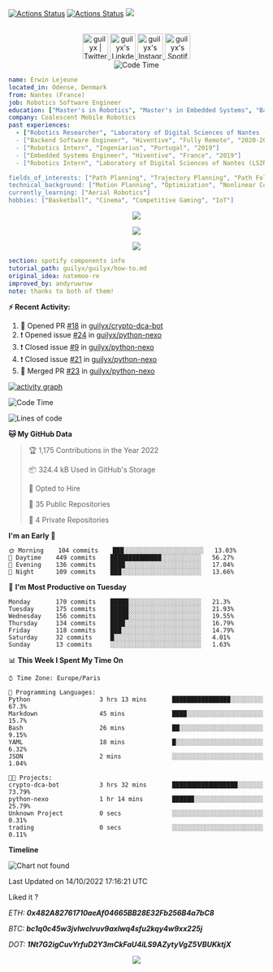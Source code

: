 [![Actions Status](https://github.com/guilyx/guilyx/workflows/wakatime-stats/badge.svg)](https://github.com/guilyx/guilyx/actions)
[![Actions Status](https://github.com/guilyx/guilyx/workflows/update-gh-activity/badge.svg)](https://github.com/guilyx/guilyx/actions)
![](https://visitor-badge.glitch.me/badge?page_id=guilyx.guilyx)

<p align="center">
<br/>
<a href="https://twitter.com/nthofhisname">
  <img alt="guilyx | Twitter" width="50px" src="https://user-images.githubusercontent.com/43545812/144034996-602b144a-16e1-41cc-99e7-c6040b20dcaf.png"/>
</a>
<a href="https://www.linkedin.com/in/erwinlejeune-lkn">
  <img alt="guilyx's LinkdeIN" width="50px" src="https://user-images.githubusercontent.com/43545812/144035037-0f415fc7-9f96-4517-a370-ccc6e78a714b.png" />
</a>
<a href="https://www.instagram.com/nthofhisname">
  <img alt="guilyx's Instagram" width="50px" src="https://user-images.githubusercontent.com/43545812/144035088-0dfb165f-8fe0-4d13-896c-876c29d2b128.png" />
</a>
<a href="https://open.spotify.com/user/11147618695?si=zZFn6uAGRLyoU02lsG50GA">
  <img alt="guilyx's Spotify" width="50px" src="https://user-images.githubusercontent.com/43545812/144035120-1ad5169b-91c7-4078-bef9-6a82c733f373.png" />
</a>
<br>
<img alt="Code Time" src="https://img.shields.io/endpoint?style=flat&url=https://codetime-api.datreks.com/badge/1615?logoColor=white%26project=%26recentMS=0%26showProject=false" />
</p>

```yaml
name: Erwin Lejeune
located_in: Odense, Denmark
from: Nantes (France)
job: Robotics Software Engineer
education: ["Master's in Robotics", "Master's in Embedded Systems", "Bachelor's in Electronics"]
company: Coalescent Mobile Robotics
past experiences: 
  - ["Robotics Researcher", "Laboratory of Digital Sciences of Nantes (LS2N)", "France", "2019-2021]
  - ["Backend Software Engineer", "Hiventive", "Fully Remote", "2020-2021"]
  - ["Robotics Intern", "Ingeniarius", "Portugal", "2019"]
  - ["Embedded Systems Engineer", "Hiventive", "France", "2019"]
  - ["Robotics Intern", "Laboratory of Digital Sciences of Nantes (LS2N)", "France", "2019"]

fields_of_interests: ["Path Planning", "Trajectory Planning", "Path Following", "Behaviour Planning", "Localization", "Sensor Fusion", "Embedded Systems"]
technical_background: ["Motion Planning", "Optimization", "Nonlinear Control", "Real-Time Systems", "Automated Planning"]
currently_learning: ["Aerial Robotics"]
hobbies: ["Basketball", "Cinema", "Competitive Gaming", "IoT"]
```

<p align="center">
  <img alig src="https://github-profile-trophy.vercel.app/?username=guilyx&column=6&rank=SSS,SS,S,AAA,AA,A,B,C" />
</p>

<p align="center">
  <a href="https://spotify-github-profile.vercel.app/api/view?uid=11147618695&redirect=true">
    <img src="https://spotify-github-profile.vercel.app/api/view?uid=11147618695&cover_image=true&theme=default&bar_color=e3e3e3&bar_color_cover=true">
  </a>
</p>

<p align="center">
  <img src="https://guilyx.vercel.app/api/top-played">
</p>
 
```yaml
section: spotify components info
tutorial_path: guilyx/guilyx/how-to.md
original_idea: natemoo-re
improved_by: andyruwruw
note: thanks to both of them!
```


**:zap: Recent Activity:**

<!--START_SECTION:activity-->
1. 💪 Opened PR [#18](https://github.com/guilyx/crypto-dca-bot/pull/18) in [guilyx/crypto-dca-bot](https://github.com/guilyx/crypto-dca-bot)
2. ❗️ Opened issue [#24](https://github.com/guilyx/python-nexo/issues/24) in [guilyx/python-nexo](https://github.com/guilyx/python-nexo)
3. ❗️ Closed issue [#9](https://github.com/guilyx/python-nexo/issues/9) in [guilyx/python-nexo](https://github.com/guilyx/python-nexo)
4. ❗️ Closed issue [#21](https://github.com/guilyx/python-nexo/issues/21) in [guilyx/python-nexo](https://github.com/guilyx/python-nexo)
5. 🎉 Merged PR [#23](https://github.com/guilyx/python-nexo/pull/23) in [guilyx/python-nexo](https://github.com/guilyx/python-nexo)
<!--END_SECTION:activity-->

[![activity graph](https://activity-graph.herokuapp.com/graph?username=guilyx&custom_title=Erwin's%20activity%20graph&theme=github-light&hide_border=true)](https://github.com/ashutosh00710/github-readme-activity-graph)

<!--START_SECTION:waka-->
![Code Time](http://img.shields.io/badge/Code%20Time-810%20hrs%2047%20mins-blue)

![Lines of code](https://img.shields.io/badge/From%20Hello%20World%20I%27ve%20Written-295%20Thousand%20lines%20of%20code-blue)

**🐱 My GitHub Data** 

> 🏆 1,175 Contributions in the Year 2022
 > 
> 📦 324.4 kB Used in GitHub's Storage 
 > 
> 💼 Opted to Hire
 > 
> 📜 35 Public Repositories 
 > 
> 🔑 4 Private Repositories  
 > 
**I'm an Early 🐤** 

```text
🌞 Morning    104 commits    ███░░░░░░░░░░░░░░░░░░░░░░   13.03% 
🌆 Daytime    449 commits    ██████████████░░░░░░░░░░░   56.27% 
🌃 Evening    136 commits    ████░░░░░░░░░░░░░░░░░░░░░   17.04% 
🌙 Night      109 commits    ███░░░░░░░░░░░░░░░░░░░░░░   13.66%

```
📅 **I'm Most Productive on Tuesday** 

```text
Monday       170 commits    █████░░░░░░░░░░░░░░░░░░░░   21.3% 
Tuesday      175 commits    █████░░░░░░░░░░░░░░░░░░░░   21.93% 
Wednesday    156 commits    █████░░░░░░░░░░░░░░░░░░░░   19.55% 
Thursday     134 commits    ████░░░░░░░░░░░░░░░░░░░░░   16.79% 
Friday       118 commits    ███░░░░░░░░░░░░░░░░░░░░░░   14.79% 
Saturday     32 commits     █░░░░░░░░░░░░░░░░░░░░░░░░   4.01% 
Sunday       13 commits     ░░░░░░░░░░░░░░░░░░░░░░░░░   1.63%

```


📊 **This Week I Spent My Time On** 

```text
⌚︎ Time Zone: Europe/Paris

💬 Programming Languages: 
Python                   3 hrs 13 mins       ████████████████░░░░░░░░░   67.3% 
Markdown                 45 mins             ████░░░░░░░░░░░░░░░░░░░░░   15.7% 
Bash                     26 mins             ██░░░░░░░░░░░░░░░░░░░░░░░   9.15% 
YAML                     18 mins             █░░░░░░░░░░░░░░░░░░░░░░░░   6.32% 
JSON                     2 mins              ░░░░░░░░░░░░░░░░░░░░░░░░░   1.04%

🐱‍💻 Projects: 
crypto-dca-bot           3 hrs 32 mins       ██████████████████░░░░░░░   73.79% 
python-nexo              1 hr 14 mins        ██████░░░░░░░░░░░░░░░░░░░   25.79% 
Unknown Project          0 secs              ░░░░░░░░░░░░░░░░░░░░░░░░░   0.31% 
trading                  0 secs              ░░░░░░░░░░░░░░░░░░░░░░░░░   0.11%

```

**Timeline**

![Chart not found](https://raw.githubusercontent.com/guilyx/guilyx/master/charts/bar_graph.png) 


 Last Updated on 14/10/2022 17:16:21 UTC
<!--END_SECTION:waka-->

Liked it ?

*ETH: **0x482A82761710aeAf04665BB28E32Fb256B4a7bC8***

*BTC: **bc1q0c45w3jvlwclvuv9axlwq4sfu2kqy4w9xx225j***

*DOT: **1Nt7G2igCuvYrfuD2Y3mCkFaU4iLS9AZytyVgZ5VBUKktjX***

<p align="center">
  <img src="https://capsule-render.vercel.app/api?type=waving&color=gradient&height=60&section=footer"/>
</p>

